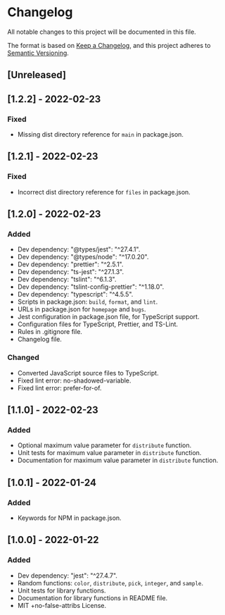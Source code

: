 # Changelog
All notable changes to this project will be documented in this file.

The format is based on [Keep a Changelog](https://keepachangelog.com/en/1.0.0/),
and this project adheres to [Semantic Versioning](https://semver.org/spec/v2.0.0.html).

## [Unreleased]

## [1.2.2] - 2022-02-23
### Fixed
- Missing dist directory reference for `main` in package.json.

## [1.2.1] - 2022-02-23
### Fixed
- Incorrect dist directory reference for `files` in package.json.

## [1.2.0] - 2022-02-23
### Added
- Dev dependency: "@types/jest": "^27.4.1".
- Dev dependency: "@types/node": "^17.0.20".
- Dev dependency: "prettier": "^2.5.1".
- Dev dependency: "ts-jest": "^27.1.3".
- Dev dependency: "tslint": "^6.1.3".
- Dev dependency: "tslint-config-prettier": "^1.18.0".
- Dev dependency: "typescript": "^4.5.5".
- Scripts in package.json: `build`, `format`, and `lint`.
- URLs in package.json for `homepage` and `bugs`.
- Jest configuration in package.json file, for TypeScript support.
- Configuration files for TypeScript, Prettier, and TS-Lint.
- Rules in .gitignore file.
- Changelog file.

### Changed
- Converted JavaScript source files to TypeScript.
- Fixed lint error: no-shadowed-variable.
- Fixed lint error: prefer-for-of.

## [1.1.0] - 2022-02-23
### Added
- Optional maximum value parameter for `distribute` function.
- Unit tests for maximum value parameter in `distribute` function.
- Documentation for maximum value parameter in `distribute` function.

## [1.0.1] - 2022-01-24
### Added
- Keywords for NPM in package.json.

## [1.0.0] - 2022-01-22
### Added
- Dev dependency: "jest": "^27.4.7".
- Random functions: `color`, `distribute`, `pick`, `integer`, and `sample`.
- Unit tests for library functions.
- Documentation for library functions in README file.
- MIT +no-false-attribs License.
